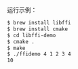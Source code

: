运行示例：

``` sh
$ brew install libffi
$ brew install cmake
$ cd libffi-demo
$ cmake .
$ make
$ ./ffidemo 4 1 2 3 4
10
```

